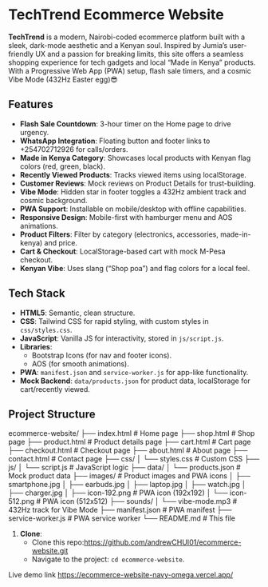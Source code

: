 # TechTrend Ecommerce Website

**TechTrend** is a modern, Nairobi-coded ecommerce platform built with a sleek, dark-mode aesthetic and a Kenyan soul. Inspired by Jumia’s user-friendly UX and a passion for breaking limits, this site offers a seamless shopping experience for tech gadgets and local “Made in Kenya” products. With a Progressive Web App (PWA) setup, flash sale timers, and a cosmic Vibe Mode (432Hz Easter egg)😎

## Features
- **Flash Sale Countdown**: 3-hour timer on the Home page to drive urgency.
- **WhatsApp Integration**: Floating button and footer links to +254702712926 for calls/orders.
- **Made in Kenya Category**: Showcases local products with Kenyan flag colors (red, green, black).
- **Recently Viewed Products**: Tracks viewed items using localStorage.
- **Customer Reviews**: Mock reviews on Product Details for trust-building.
- **Vibe Mode**: Hidden star in footer toggles a 432Hz ambient track and cosmic background.
- **PWA Support**: Installable on mobile/desktop with offline capabilities.
- **Responsive Design**: Mobile-first with hamburger menu and AOS animations.
- **Product Filters**: Filter by category (electronics, accessories, made-in-kenya) and price.
- **Cart & Checkout**: LocalStorage-based cart with mock M-Pesa checkout.
- **Kenyan Vibe**: Uses slang (“Shop poa”) and flag colors for a local feel.

## Tech Stack
- **HTML5**: Semantic, clean structure.
- **CSS**: Tailwind CSS for rapid styling, with custom styles in `css/styles.css`.
- **JavaScript**: Vanilla JS for interactivity, stored in `js/script.js`.
- **Libraries**:
  - Bootstrap Icons (for nav and footer icons).
  - AOS (for smooth animations).
- **PWA**: `manifest.json` and `service-worker.js` for app-like functionality.
- **Mock Backend**: `data/products.json` for product data, localStorage for cart/recently viewed.

## Project Structure

ecommerce-website/
├── index.html              # Home page
├── shop.html              # Shop page
├── product.html           # Product details page
├── cart.html              # Cart page
├── checkout.html          # Checkout page
├── about.html             # About page
├── contact.html           # Contact page
├── css/
│   └── styles.css         # Custom CSS
├── js/
│   └── script.js          # JavaScript logic
├── data/
│   └── products.json      # Mock product data
├── images/                # Product images and PWA icons
│   ├── smartphone.jpg
│   ├── earbuds.jpg
│   ├── laptop.jpg
│   ├── watch.jpg
│   ├── charger.jpg
│   ├── icon-192.png       # PWA icon (192x192)
│   └── icon-512.png       # PWA icon (512x512)
├── sounds/
│   └── vibe-mode.mp3      # 432Hz track for Vibe Mode
├── manifest.json          # PWA manifest
├── service-worker.js      # PWA service worker
└── README.md              # This file



1. **Clone**:
   - Clone this repo:https://github.com/andrewCHUI01/ecommerce-website.git
   - Navigate to the project: `cd ecommerce-website`.

Live demo link https://ecommerce-website-navy-omega.vercel.app/